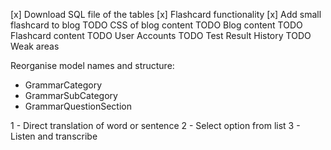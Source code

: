 [x] Download SQL file of the tables
[x] Flashcard functionality
[x] Add small flashcard to blog
TODO CSS of blog content
TODO Blog content
TODO Flashcard content
TODO User Accounts
TODO Test Result History
TODO Weak areas

Reorganise model names and structure:

- GrammarCategory
- GrammarSubCategory
- GrammarQuestionSection

1 - Direct translation of word or sentence
2 - Select option from list
3 - Listen and transcribe